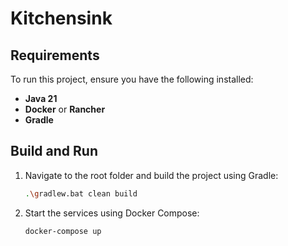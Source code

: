 # Kitchensink

## Requirements

To run this project, ensure you have the following installed:

- **Java 21**
- **Docker** or **Rancher**
- **Gradle**

## Build and Run

1. Navigate to the root folder and build the project using Gradle:

   ```sh
   .\gradlew.bat clean build
   ```

2. Start the services using Docker Compose:

   ```sh
   docker-compose up
   ```

